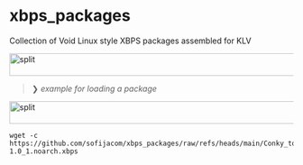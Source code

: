# xbps_packages
Collection of Void Linux style XBPS packages assembled for KLV 

<img width="888" height="40" alt="split" src="https://github.com/user-attachments/assets/862f0bfa-7b52-4b9e-a562-6acd7680fb5e" />

> ❯ _example for loading a package_

<img width="888" height="40" alt="split" src="https://github.com/user-attachments/assets/862f0bfa-7b52-4b9e-a562-6acd7680fb5e" />


```
wget -c https://github.com/sofijacom/xbps_packages/raw/refs/heads/main/Conky_toggle_switch-1.0_1.noarch.xbps
```
